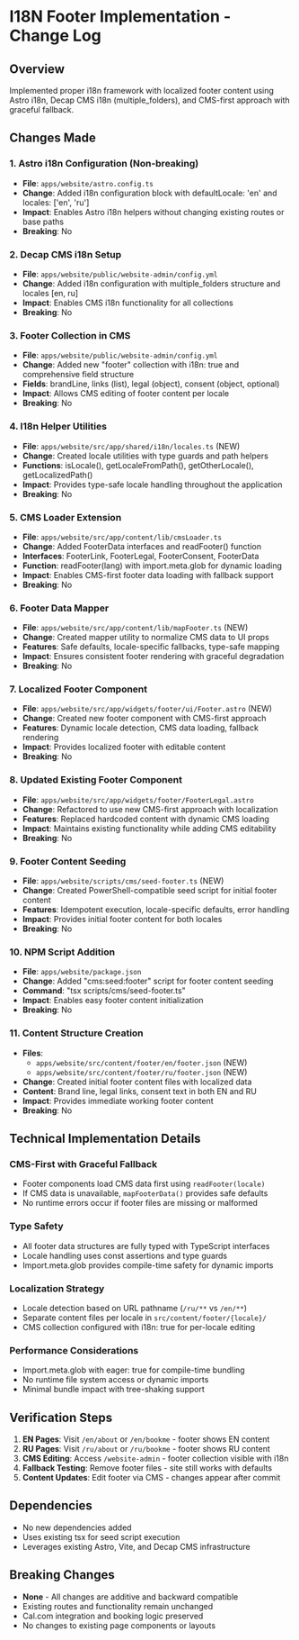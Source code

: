 # I18N Footer Implementation - Change Log

## Overview
Implemented proper i18n framework with localized footer content using Astro i18n, Decap CMS i18n (multiple_folders), and CMS-first approach with graceful fallback.

## Changes Made

### 1. Astro i18n Configuration (Non-breaking)
- **File**: `apps/website/astro.config.ts`
- **Change**: Added i18n configuration block with defaultLocale: 'en' and locales: ['en', 'ru']
- **Impact**: Enables Astro i18n helpers without changing existing routes or base paths
- **Breaking**: No

### 2. Decap CMS i18n Setup
- **File**: `apps/website/public/website-admin/config.yml`
- **Change**: Added i18n configuration with multiple_folders structure and locales [en, ru]
- **Impact**: Enables CMS i18n functionality for all collections
- **Breaking**: No

### 3. Footer Collection in CMS
- **File**: `apps/website/public/website-admin/config.yml`
- **Change**: Added new "footer" collection with i18n: true and comprehensive field structure
- **Fields**: brandLine, links (list), legal (object), consent (object, optional)
- **Impact**: Allows CMS editing of footer content per locale
- **Breaking**: No

### 4. I18n Helper Utilities
- **File**: `apps/website/src/app/shared/i18n/locales.ts` (NEW)
- **Change**: Created locale utilities with type guards and path helpers
- **Functions**: isLocale(), getLocaleFromPath(), getOtherLocale(), getLocalizedPath()
- **Impact**: Provides type-safe locale handling throughout the application
- **Breaking**: No

### 5. CMS Loader Extension
- **File**: `apps/website/src/app/content/lib/cmsLoader.ts`
- **Change**: Added FooterData interfaces and readFooter() function
- **Interfaces**: FooterLink, FooterLegal, FooterConsent, FooterData
- **Function**: readFooter(lang) with import.meta.glob for dynamic loading
- **Impact**: Enables CMS-first footer data loading with fallback support
- **Breaking**: No

### 6. Footer Data Mapper
- **File**: `apps/website/src/app/content/lib/mapFooter.ts` (NEW)
- **Change**: Created mapper utility to normalize CMS data to UI props
- **Features**: Safe defaults, locale-specific fallbacks, type-safe mapping
- **Impact**: Ensures consistent footer rendering with graceful degradation
- **Breaking**: No

### 7. Localized Footer Component
- **File**: `apps/website/src/app/widgets/footer/ui/Footer.astro` (NEW)
- **Change**: Created new footer component with CMS-first approach
- **Features**: Dynamic locale detection, CMS data loading, fallback rendering
- **Impact**: Provides localized footer with editable content
- **Breaking**: No

### 8. Updated Existing Footer Component
- **File**: `apps/website/src/app/widgets/footer/FooterLegal.astro`
- **Change**: Refactored to use new CMS-first approach with localization
- **Features**: Replaced hardcoded content with dynamic CMS loading
- **Impact**: Maintains existing functionality while adding CMS editability
- **Breaking**: No

### 9. Footer Content Seeding
- **File**: `apps/website/scripts/cms/seed-footer.ts` (NEW)
- **Change**: Created PowerShell-compatible seed script for initial footer content
- **Features**: Idempotent execution, locale-specific defaults, error handling
- **Impact**: Provides initial footer content for both locales
- **Breaking**: No

### 10. NPM Script Addition
- **File**: `apps/website/package.json`
- **Change**: Added "cms:seed:footer" script for footer content seeding
- **Command**: "tsx scripts/cms/seed-footer.ts"
- **Impact**: Enables easy footer content initialization
- **Breaking**: No

### 11. Content Structure Creation
- **Files**: 
  - `apps/website/src/content/footer/en/footer.json` (NEW)
  - `apps/website/src/content/footer/ru/footer.json` (NEW)
- **Change**: Created initial footer content files with localized data
- **Content**: Brand line, legal links, consent text in both EN and RU
- **Impact**: Provides immediate working footer content
- **Breaking**: No

## Technical Implementation Details

### CMS-First with Graceful Fallback
- Footer components load CMS data first using `readFooter(locale)`
- If CMS data is unavailable, `mapFooterData()` provides safe defaults
- No runtime errors occur if footer files are missing or malformed

### Type Safety
- All footer data structures are fully typed with TypeScript interfaces
- Locale handling uses const assertions and type guards
- Import.meta.glob provides compile-time safety for dynamic imports

### Localization Strategy
- Locale detection based on URL pathname (`/ru/**` vs `/en/**`)
- Separate content files per locale in `src/content/footer/{locale}/`
- CMS collection configured with i18n: true for per-locale editing

### Performance Considerations
- Import.meta.glob with eager: true for compile-time bundling
- No runtime file system access or dynamic imports
- Minimal bundle impact with tree-shaking support

## Verification Steps

1. **EN Pages**: Visit `/en/about` or `/en/bookme` - footer shows EN content
2. **RU Pages**: Visit `/ru/about` or `/ru/bookme` - footer shows RU content  
3. **CMS Editing**: Access `/website-admin` - footer collection visible with i18n
4. **Fallback Testing**: Remove footer files - site still works with defaults
5. **Content Updates**: Edit footer via CMS - changes appear after commit

## Dependencies
- No new dependencies added
- Uses existing tsx for seed script execution
- Leverages existing Astro, Vite, and Decap CMS infrastructure

## Breaking Changes
- **None** - All changes are additive and backward compatible
- Existing routes and functionality remain unchanged
- Cal.com integration and booking logic preserved
- No changes to existing page components or layouts
